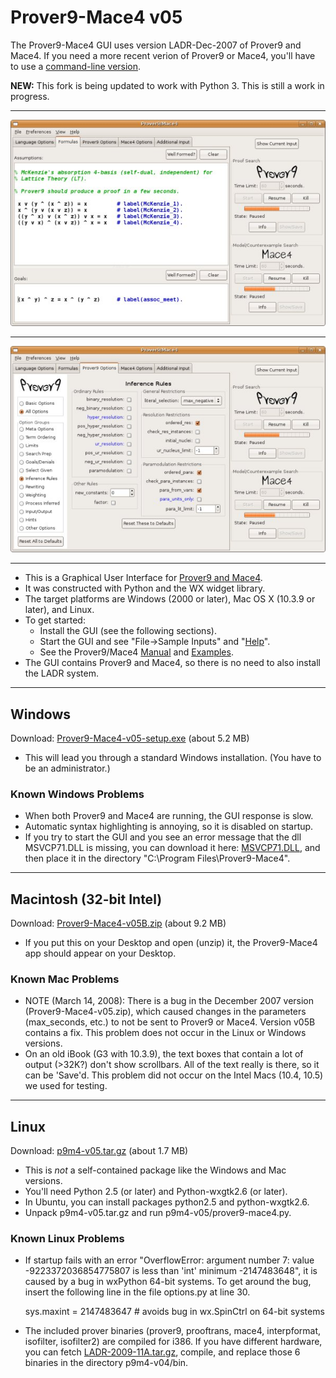 # Prover9-Mace4 v05

The Prover9-Mace4 GUI uses version LADR-Dec-2007 of Prover9 and Mace4. If you need a more recent verion of Prover9 or Mace4, you'll have to use a [command-line version](https://github.com/laitep/ladr).

**NEW:** This fork is being updated to work with Python 3. This is still a work in progress.

---

<p align="center">
  <img src="imgs/shot1-v05.jpg">
</p>

---

<p align="center">
  <img src="imgs/shot2-v05.jpg">
</p>

---

- This is a Graphical User Interface for [Prover9 and Mace4](http://www.cs.unm.edu/~mccune/prover9/).
- It was constructed with Python and the WX widget library.
- The target platforms are Windows (2000 or later), Mac OS X (10.3.9 or later), and Linux.
- To get started:
  - Install the GUI (see the following sections).
  - Start the GUI and see "File->Sample Inputs" and "[Help](docs/v05-help.txt)".
  - See the Prover9/Mace4 [Manual](http://www.cs.unm.edu/~mccune/prover9/manual/Dec-2007/) and [Examples](http://www.cs.unm.edu/~mccune/prover9/examples/Dec-2007/).
- The GUI contains Prover9 and Mace4, so there is no need to also install the LADR system.

---

## Windows

Download: [Prover9-Mace4-v05-setup.exe](https://github.com/laitep/Prover9-Mace4-v05/releases/download/v1.0.0/Prover9-Mace4-v05-setup.exe) (about 5.2 MB)

- This will lead you through a standard Windows installation. (You have to be an administrator.)

### Known Windows Problems

- When both Prover9 and Mace4 are running, the GUI response is slow.
- Automatic syntax highlighting is annoying, so it is disabled on startup.
- If you try to start the GUI and you see an error message that the dll MSVCP71.DLL is missing, you can download it here: [MSVCP71.DLL](https://github.com/laitep/Prover9-Mace4-v05/releases/download/v1.0.0/MSVCP71.DLL), and then place it in the directory "C:\\Program Files\\Prover9-Mace4".

---

## Macintosh (32-bit Intel)

Download: [Prover9-Mace4-v05B.zip](https://github.com/laitep/Prover9-Mace4-v05/releases/download/v1.0.0/Prover9-Mace4-v05B-macOSx86.zip) (about 9.2 MB)

- If you put this on your Desktop and open (unzip) it, the Prover9-Mace4 app should appear on your Desktop.

### Known Mac Problems

- NOTE (March 14, 2008): There is a bug in the December 2007 version (Prover9-Mace4-v05.zip), which caused changes in the parameters (max_seconds, etc.) to not be sent to Prover9 or Mace4. Version v05B contains a fix. This problem does not occur in the Linux or Windows versions.
- On an old iBook (G3 with 10.3.9), the text boxes that contain a lot of output (>32K?) don't show scrollbars. All of the text really is there, so it can be 'Save'd. This problem did not occur on the Intel Macs (10.4, 10.5) we used for testing.

---

## Linux

Download: [p9m4-v05.tar.gz](https://github.com/laitep/Prover9-Mace4-v05/releases/download/v1.0.0/p9m4-v05.tar.gz) (about 1.7 MB)

- This is _not_ a self-contained package like the Windows and Mac versions.
- You'll need Python 2.5 (or later) and Python-wxgtk2.6 (or later).
- In Ubuntu, you can install packages python2.5 and python-wxgtk2.6.
- Unpack p9m4-v05.tar.gz and run p9m4-v05/prover9-mace4.py.

### Known Linux Problems

- If startup fails with an error "OverflowError: argument number 7: value -9223372036854775807 is less than 'int' minimum -2147483648", it is caused by a bug in wxPython 64-bit systems. To get around the bug, insert the following line in the file options.py at line 30.

  sys.maxint = 2147483647 # avoids bug in wx.SpinCtrl on 64-bit systems

- The included prover binaries (prover9, prooftrans, mace4, interpformat, isofilter, isofilter2) are compiled for i386. If you have different hardware, you can fetch [LADR-2009-11A.tar.gz](https://github.com/laitep/ladr/releases/download/v1.0.0/LADR-2009-11A.tar.gz), compile, and replace those 6 binaries in the directory p9m4-v04/bin.
